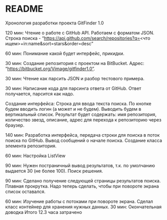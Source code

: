 # README #

Хронология разработки проекта GitFinder 1.0

120 мин:
Чтение о работе с GitHub API. Работаем с форматом JSON. Строка поиска - “https://api.github.com/search/repositories?q=<что ищем>+in:name&sort=stars&order=desc”

60 мин:
Понимание какой будет интерфейс, прикидки.

30 мин:
Создание репозитория с проектом на BitBucket.
Адрес: “https://bitbucket.org/Vimage/gitfinder1.0”.

30 мин:
Чтение как парсить JSON и разбор тестового примера.

30 мин: 
Написание кода для парсинга ответа от GitHub. Ответ получается, парсится как надо.

Создание интерфейса: Строка для ввода текста поиска. По кнопке будем вводить логин (а может и не будем). Выводить будем в вертикальный список. Результат будет содержать: имя репозитория, количество звезд, описание, адрес для перехода к репозиторию через браузер.

140 мин:
Разработка интерфейса, передача строки для поиска в поток поиска по GitHub. Вывод сообщений о начале поиска. Создание класса элемента репозитория.

60 мин:
Настройка ListView

90 мин:
Нужен постраничный вывод результатов, т.к. по умолчанию выдается 30 (не более 100). Поиск решения.

90 мин:
Сделано получение следующей страницы результатов поиска. Плавная прокрутка. Надо теперь сделать, чтобы при повороте экрана список оставался.

60 мин:
Изучение работы с потоками при повороте экрана. Сделал класс контейнер для хранения нужных данных.
30 мин:
Окончательная доводка 
Итого 12.3 часа затрачено








